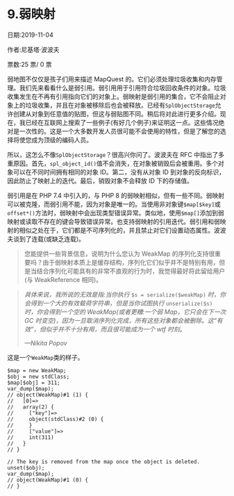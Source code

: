 # 9.弱映射

日期:2019-11-04

作者:尼基塔·波波夫

票数:25 票/ 0 票

弱地图不仅仅是孩子们用来描述 MapQuest 的。它们必须处理垃圾收集和内存管理。我们先来看看什么是弱引用。弱引用用于引用符合垃圾回收条件的对象。垃圾收集发生在不再有引用指向它们的对象上。弱映射是弱引用的集合，它不会阻止对象上的垃圾收集，并且在对象被移除后也会被释放。已经有`SplObjectStorage`允许创建从对象到任意值的贴图，但这与弱贴图不同。稍后将对此进行更多介绍。现在，我已经在互联网上搜索了一些例子(有好几个例子)来证明这一点。这些情况绝对是一次性的。这是一个大多数开发人员很可能不会使用的特性，但是了解您的选择将使您成为顶级的编码人员。

所以，这怎么不像`SplObjectStorage`？很高兴你问了。波波夫在 RFC 中指出了多重原因。首先，`spl_object_id()`值不会消失，在对象被销毁后会被重用。多个对象可以在不同时间拥有相同的对象 ID。第二，没有从对象 ID 到对象的反向标识，因此防止了映射上的迭代。最后，销毁对象不会释放 ID 下的存储值。

弱引用是在 PHP 7.4 中引入的，与 PHP 8 的弱映射相似，但有一些不同。弱映射可以被克隆，而弱引用不能，因为对象是唯一的。当使用非对象键`$map[$key]`或`offset*()`方法时，弱映射中会出现类型错误异常。类似地，使用`$map[]`添加到弱映射或读取不存在的键会导致错误异常。也支持弱映射的引用迭代。弱引用和弱映射的相似之处在于，它们都是不可序列化的，并且禁止对它们设置动态属性。波波夫谈到了连载(或缺乏连载)。

> 您能提供一些背景信息，说明为什么您认为 WeakMap 的序列化支持很重要吗？由于弱映射本质上是缓存结构，序列化它们似乎并不是特别有用，但是当结合序列化可能具有的非常不直观的行为时，我觉得最好将此留给用户(与 WeakReference 相同)。

> *具体来说，我所说的无效是指:当你执行* `$s = serialize($weakMap)` *时，你会得到一个大的有效载荷字符串，但是当你试图执行* `unserialize($s)` *时，你会得到一个空的 WeakMap(或者更糟:一个弱 Map，它只会在下一次 GC 时变空)，因为一旦取消序列化完成，所有这些对象都会被删除。这“有效”，但似乎并不十分有用，而且很可能成为一个 wtf 时刻*。
> 
> *—Nikita Popov*

这是一个`WeakMap`类的样子。

```
$map = new WeakMap;
$obj = new stdClass;
$map[$obj] = 311;
var_dump($map);
// object(WeakMap)#1 (1) {
//   [0]=>
//   array(2) {
//     ["key"]=>
//     object(stdClass)#2 (0) {
//     }
//     ["value"]=>
//     int(311)
//   }
// }

// The key is removed from the map once the object is deleted.
unset($obj);
var_dump($map);
// object(WeakMap)#1 (0) {
// }

```